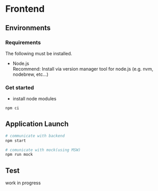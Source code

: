 # Frontend
## Environments

### Requirements

The following must be installed.
* Node.js  
  Recommend: Install via version manager tool for node.js (e.g. nvm, nodebrew, etc...)


### Get started

- install node modules

```Bash
npm ci
```

## Application Launch

```bash
# communicate with backend
npm start

# comunicate with mock(using MSW)
npm run mock
```

## Test

work in progress
